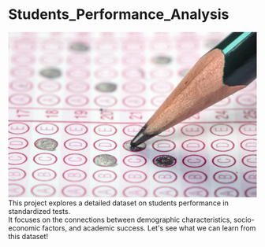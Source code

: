 # Students_Performance_Analysis  
 ![screenshot](Multiple-Choice-Test-Exam.webp)
This project explores a detailed dataset on students performance in standardized tests.  
It focuses on the connections between demographic characteristics, socio-economic factors, and academic success.
Let's see what we can learn from this dataset!

